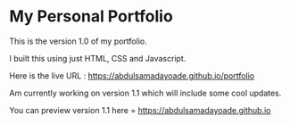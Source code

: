 # My Personal Portfolio
 This is the version 1.0 of my portfolio.

 I built this using just HTML, CSS and Javascript.

 Here is the live URL : https://abdulsamadayoade.github.io/portfolio

 Am currently working on version 1.1 which will include some cool updates.

 You can preview version 1.1 here = https://abdulsamadayoade.github.io
